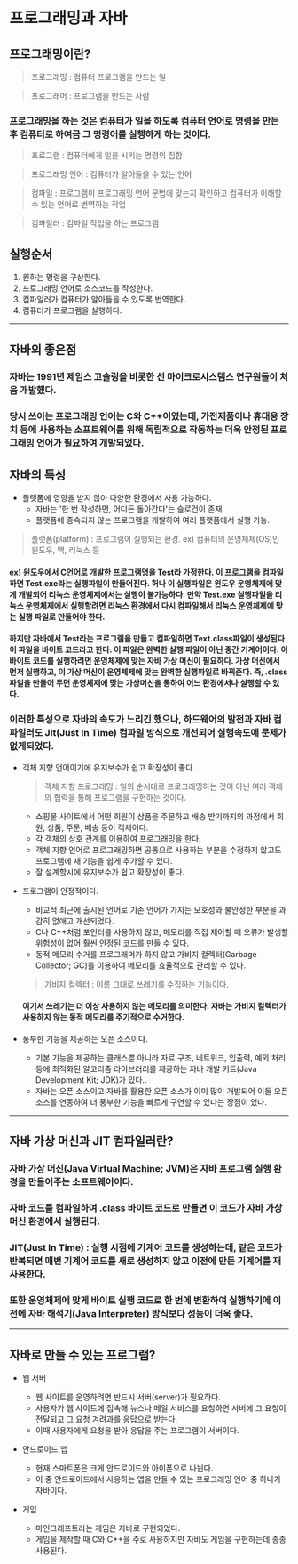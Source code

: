 # 프로그래밍과 자바
## 프로그래밍이란?
> 프로그래밍 : 컴퓨터 프로그램을 만드는 일

> 프로그래머 : 프로그램을 만드는 사람
### 프로그래밍을 하는 것은 컴퓨터가 일을 하도록 컴퓨터 언어로 명령을 만든 후 컴퓨터로 하여금 그 명령어를 실행하게 하는 것이다.
> 프로그램 : 컴퓨터에게 일을 시키는 명령의 집합

> 프로그래밍 언어 : 컴퓨터가 알아들을 수 있는 언어

> 컴파일 : 프로그램이 프로그래밍 언어 문법에 맞는지 확인하고 컴퓨터가 이해할 수 있는 언어로 번역하는 작업

> 컴파일러 : 컴파일 작업을 하는 프로그램
## 실행순서
1. 원하는 명령을 구상한다.
2. 프로그래밍 언어로 소스코드를 작성한다.
3. 컴파일러가 컴퓨터가 알아들을 수 있도록 번역한다.
4. 컴퓨터가 프로그램을 실행하다.
--- 
## 자바의 좋은점
### 자바는 1991년 제임스 고슬링을 비롯한 선 마이크로시스템스 연구원들이 처음 개발했다.
### 당시 쓰이는 프로그래밍 언어는 C와 C++이였는데, 가전제품이나 휴대용 장치 등에 사용하는 소프트웨어를 위해 독립적으로 작동하는 더욱 안정된 프로그래밍 언어가 필요하여 개발되었다.
## 자바의 특성

- 플랫폼에 영향을 받지 않아 다양한 환경에서 사용 가능하다.
    - 자바는 '한 번 작성하면, 어디든 돌아간다'는 슬로건이 존재.
    - 플랫폼에 종속되지 않는 프로그램을 개발하여 여러 플랫폼에서 실행 가능.
> 플랫폼(platform) : 프로그램이 실행되는 환경. ex) 컴퓨터의 운영체제(OS)인 윈도우, 맥, 리눅스 등
#### ex) 윈도우에서 C언어로 개발한 프로그램명을 Test라 가정한다. 이 프로그램을 컴파일하면 Test.exe라는 실행파일이 만들어진다. 허나 이 실행파일은 윈도우 운영체제에 맞게 개발되어 리눅스 운영체제에서는 실행이 불가능하다. 만약 Test.exe 실행파일을 리눅스 운영체제에서 실행할려면 리눅스 환경에서 다시 컴파일해서 리눅스 운영체제에 맞는 실행 파일로 만들어야 한다.
#### 하지만 자바에서 Test라는 프로그램을 만들고 컴파일하면 Text.class파일이 생성된다. 이 파일을 바이트 코드라고 한다. 이 파일은 완벽한 실행 파일이 아닌 중간 기계어이다. 이 바이트 코드를 실행하려면 운영체제에 맞는 자바 가상 머신이 필요하다. 가상 머신에서 먼저 실행하고, 이 가상 머신이 운영체제에 맞는 완벽한 실행파일로 바꿔준다. 즉, .class파일을 만들어 두면 운영체제에 맞는 가상머신을 통하여 어느 환경에서나 실행할 수 있다.
### 이러한 특성으로 자바의 속도가 느리긴 했으나, 하드웨어의 발전과 자바 컴파일러도 JIt(Just In Time) 컴파일 방식으로 개선되어 실행속도에 문제가 없게되었다.

- 객체 지향 언어이기에 유지보수가 쉽고 확장성이 좋다.
    > 객체 지향 프로그래밍 : 일의 순서대로 프로그래밍하는 것이 아닌 여러 객체의 협력을 통해 프로그램을 구현하는 것이다.
    - 쇼핑물 사이트에서 어떤 회원이 상품을 주문하고 배송 받기까지의 과정에서 회원, 상품, 주문, 배송 등이 객체이다.
    - 각 객체의 상호 관계를 이용하여 프로그래밍을 한다.
    - 객체 지향 언어로 프로그래밍하면 공통으로 사용하는 부분을 수정하지 않고도 프로그램에 새 기능을 쉽게 추가할 수 있다.
    - 잘 설계할시에 유지보수가 쉽고 확장성이 좋다.

- 프로그램이 안정적이다.
    - 비교적 최근에 출시된 언어로 기존 언어가 가지는 모호성과 불안정한 부분을 과감히 없애고 개선되었다.
    - C나 C++처럼 포인터를 사용하지 않고, 메모리를 직접 제어할 때 오류가 발생할 위험성이 없어 훨씬 안정된 코드를 만들 수 있다.
    - 동적 메모리 수거를 프로그래머가 하지 않고 가비지 컬렉터(Garbage Collector; GC)를 이용하여 메모리를 효율적으로 관리할 수 있다.
    > 가비지 컬렉터 : 이름 그대로 쓰레기를 수집하는 기능이다.
    #### 여기서 쓰레기는 더 이상 사용하지 않는 메모리를 의미한다. 자바는 가비지 컬렉터가 사용하지 않는 동적 메모리를 주기적으로 수거한다.

- 풍부한 기능을 제공하는 오픈 소스이다.
    - 기본 기능을 제공하는 클래스뿐 아니라 자료 구조, 네트워크, 입출력, 예외 처리 등에 최적화된 알고리즘 라이브러리를 제공하는 자바 개발 키트(Java Development Kit; JDK)가 있다..
    - 자바는 오픈 소스이고 자바를 활용한 오픈 소스가 이미 많이 개발되어 이들 오픈 소스를 연동하여 더 풍부한 기능을 빠르게 구연할 수 있다는 장점이 있다.
--- 
## 자바 가상 머신과 JIT 컴파일러란?
### 자바 가상 머신(Java Virtual Machine; JVM)은 자바 프로그램 실행 환경을 만들어주는 소프트웨어이다.
### 자바 코드를 컴파일하여 .class 바이트 코드로 만들면 이 코드가 자바 가상 머신 환경에서 실행된다.
### JIT(Just In Time) : 실행 시점에 기계어 코드를 생성하는데, 같은 코드가 반복되면 매번 기계어 코드를 새로 생성하지 않고 이전에 만든 기계어를 재사용한다.
### 또한 운영체제에 맞게 바이트 실행 코드로 한 번에 변환하여 실행하기에 이전에 자바 해석기(Java Interpreter) 방식보다 성능이 더욱 좋다.
---
## 자바로 만들 수 있는 프로그램?
- 웹 서버
    - 웹 사이트를 운영하려면 반드시 서버(server)가 필요하다.
    - 사용자가 웹 사이트에 접속해 뉴스나 메일 서비스를 요청하면 서버에 그 요청이 전달되고 그 요청 겨려과를 응답으로 받는다.
    - 이때 사용자에게 요청을 받아 응답을 주는 프로그램이 서버이다.

- 안드로이드 앱
    - 현재 스마트폰은 크게 안드로이드와 아이폰으로 나뉜다.
    - 이 중 안드로이드에서 사용하는 앱을 만들 수 있는 프로그래밍 언어 중 하나가 자바이다.

- 게임
    - 마인크래프트라는 게임은 자바로 구현되었다.
    - 게임을 제작할 때 C와 C++을 주로 사용하지만 자바도 게임을 구현하는데 종종 사용된다.